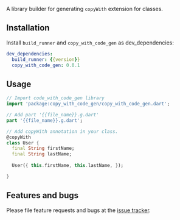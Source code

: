 A library builder for generating `copyWith` extension for classes.

## Installation

Install `build_runner` and `copy_with_code_gen` as dev_dependencies:

```yaml
dev_dependencies:
  build_runner: {{version}}
  copy_with_code_gen: 0.0.1
```

## Usage

```dart
// Import code_with_code_gen library
import 'package:copy_with_code_gen/copy_with_code_gen.dart';

// Add part '{{file_name}}.g.dart'
part '{{file_name}}.g.dart';

// Add copyWith annotation in your class.
@copyWith
class User {
  final String firstName;
  final String lastName;
  
  User({ this.firstName, this.lastName, });

}
```

## Features and bugs

Please file feature requests and bugs at the [issue tracker](https://github.com/krgutierrez/copy_with_code_gen/issues).

[tracker]: https://github.com/krgutierrez/copy_with_code_gen/issues